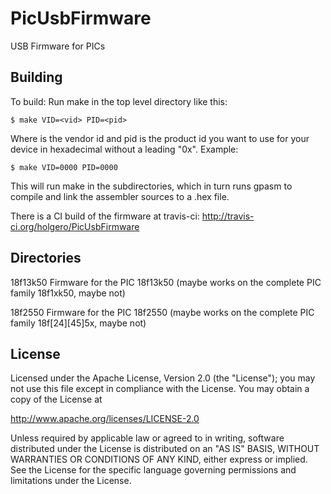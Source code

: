 PicUsbFirmware
==============

USB Firmware for PICs

## Building

To build: Run make in the top level directory like this:

	$ make VID=<vid> PID=<pid>

Where <vid> is the vendor id and pid is the product id you want to use for
your device in hexadecimal without a leading "0x".
Example:

	$ make VID=0000 PID=0000

This will run make in the subdirectories, which in turn runs gpasm to
compile and link the assembler sources to a .hex file.

There is a CI build of the firmware at travis-ci: http://travis-ci.org/holgero/PicUsbFirmware

## Directories

18f13k50	Firmware for the PIC 18f13k50 (maybe works on the complete
		PIC family 18f1xk50, maybe not)

18f2550		Firmware for the PIC 18f2550 (maybe works on the complete
		PIC family 18f[24][45]5x, maybe not)

## License

   Licensed under the Apache License, Version 2.0 (the "License");
   you may not use this file except in compliance with the License.
   You may obtain a copy of the License at

   http://www.apache.org/licenses/LICENSE-2.0

   Unless required by applicable law or agreed to in writing, software
   distributed under the License is distributed on an "AS IS" BASIS,
   WITHOUT WARRANTIES OR CONDITIONS OF ANY KIND, either express or implied.
   See the License for the specific language governing permissions and
   limitations under the License.
